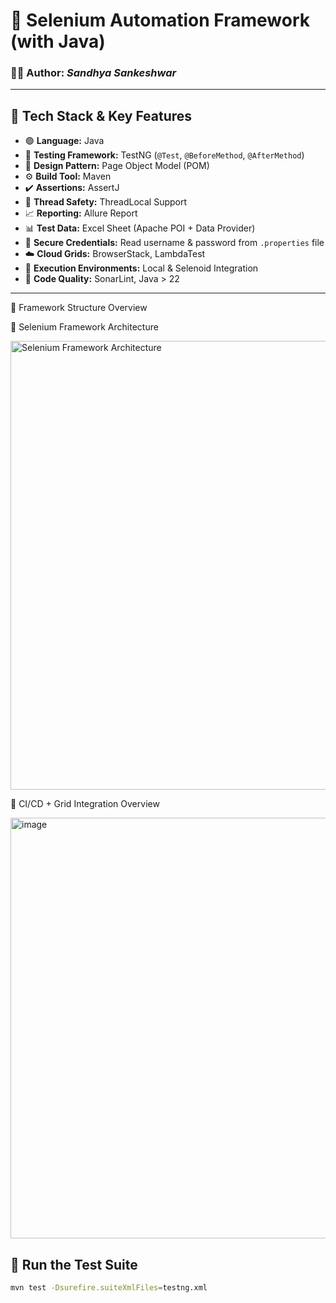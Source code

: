 # 🚀 Selenium Automation Framework (with Java)

### 👩‍💻 Author: *Sandhya Sankeshwar*

---

## 🧰 Tech Stack & Key Features

- 🟢 **Language:** Java  
- 🧪 **Testing Framework:** TestNG (`@Test`, `@BeforeMethod`, `@AfterMethod`)  
- 🧱 **Design Pattern:** Page Object Model (POM)  
- ⚙️ **Build Tool:** Maven  
- ✔️ **Assertions:** AssertJ  
- 🧵 **Thread Safety:** ThreadLocal Support  
- 📈 **Reporting:** Allure Report  
- 📊 **Test Data:** Excel Sheet (Apache POI + Data Provider)  
- 🔐 **Secure Credentials:** Read username & password from `.properties` file  
- ☁️ **Cloud Grids:** BrowserStack, LambdaTest  
- 🧪 **Execution Environments:** Local & Selenoid Integration  
- 🧹 **Code Quality:** SonarLint, Java > 22  

---




🧭 Framework Structure Overview

🧩 Selenium Framework Architecture

<img width="718" alt="Selenium Framework Architecture" src="https://github.com/user-attachments/assets/db57c178-d359-470b-9aa2-d9f0a21825fa" />




🔄 CI/CD + Grid Integration Overview

<img width="673" alt="image" src="https://github.com/user-attachments/assets/dd07df31-2a7d-4a75-88f2-6fa25de6990c" />




## 🏃 Run the Test Suite

```bash
mvn test -Dsurefire.suiteXmlFiles=testng.xml
